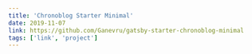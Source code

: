```yaml
---
title: 'Chronoblog Starter Minimal'
date: 2019-11-07
link: https://github.com/Ganevru/gatsby-starter-chronoblog-minimal
tags: ['link', 'project']
---
```

